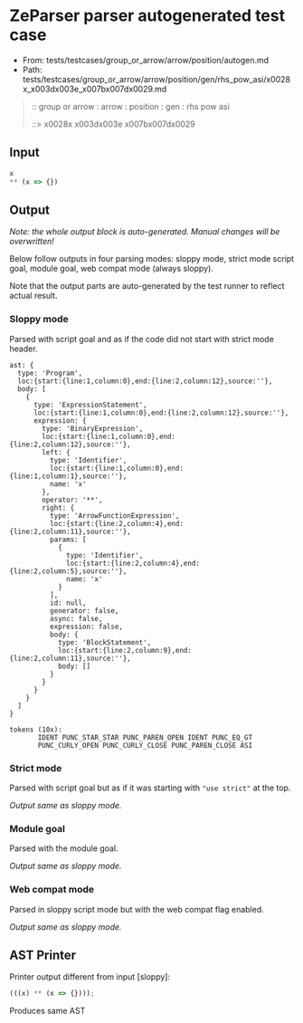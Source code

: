 # ZeParser parser autogenerated test case

- From: tests/testcases/group_or_arrow/arrow/position/autogen.md
- Path: tests/testcases/group_or_arrow/arrow/position/gen/rhs_pow_asi/x0028x_x003dx003e_x007bx007dx0029.md

> :: group or arrow : arrow : position : gen : rhs pow asi
>
> ::> x0028x x003dx003e x007bx007dx0029

## Input


`````js
x 
** (x => {})
`````

## Output

_Note: the whole output block is auto-generated. Manual changes will be overwritten!_

Below follow outputs in four parsing modes: sloppy mode, strict mode script goal, module goal, web compat mode (always sloppy).

Note that the output parts are auto-generated by the test runner to reflect actual result.

### Sloppy mode

Parsed with script goal and as if the code did not start with strict mode header.

`````
ast: {
  type: 'Program',
  loc:{start:{line:1,column:0},end:{line:2,column:12},source:''},
  body: [
    {
      type: 'ExpressionStatement',
      loc:{start:{line:1,column:0},end:{line:2,column:12},source:''},
      expression: {
        type: 'BinaryExpression',
        loc:{start:{line:1,column:0},end:{line:2,column:12},source:''},
        left: {
          type: 'Identifier',
          loc:{start:{line:1,column:0},end:{line:1,column:1},source:''},
          name: 'x'
        },
        operator: '**',
        right: {
          type: 'ArrowFunctionExpression',
          loc:{start:{line:2,column:4},end:{line:2,column:11},source:''},
          params: [
            {
              type: 'Identifier',
              loc:{start:{line:2,column:4},end:{line:2,column:5},source:''},
              name: 'x'
            }
          ],
          id: null,
          generator: false,
          async: false,
          expression: false,
          body: {
            type: 'BlockStatement',
            loc:{start:{line:2,column:9},end:{line:2,column:11},source:''},
            body: []
          }
        }
      }
    }
  ]
}

tokens (10x):
       IDENT PUNC_STAR_STAR PUNC_PAREN_OPEN IDENT PUNC_EQ_GT
       PUNC_CURLY_OPEN PUNC_CURLY_CLOSE PUNC_PAREN_CLOSE ASI
`````

### Strict mode

Parsed with script goal but as if it was starting with `"use strict"` at the top.

_Output same as sloppy mode._

### Module goal

Parsed with the module goal.

_Output same as sloppy mode._

### Web compat mode

Parsed in sloppy script mode but with the web compat flag enabled.

_Output same as sloppy mode._

## AST Printer

Printer output different from input [sloppy]:

````js
(((x) ** (x => {})));
````

Produces same AST
